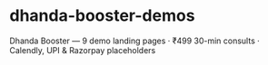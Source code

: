 # dhanda-booster-demos
Dhanda Booster — 9 demo landing pages · ₹499 30-min consults · Calendly, UPI &amp; Razorpay placeholders
